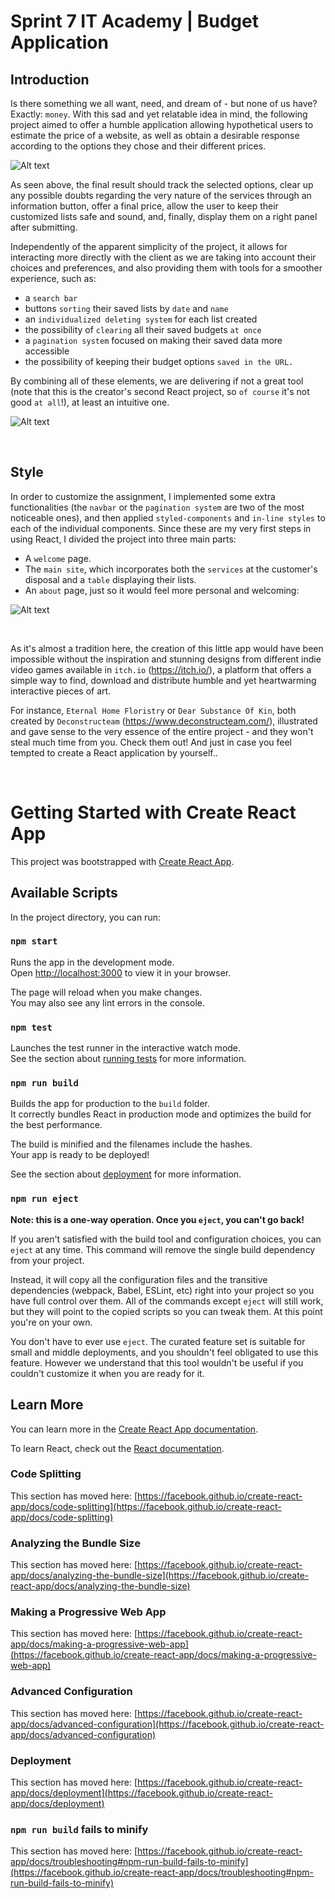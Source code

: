 # Sprint 7 IT Academy | Budget Application


## Introduction

Is there something we all want, need, and dream of - but none of us have? Exactly: `money`. 
With this sad and yet relatable idea in mind, the following project aimed to offer a humble application allowing hypothetical users to estimate the price of a website, as well as obtain a desirable response according to the options they chose and their different prices.

![Alt text](https://github.com/JuditKaramazov/Sprint7/blob/cce329e1b6342d5c58e7368c053dd9037a5ae0f6/src/assets/Screenshot-1.png)

As seen above, the final result should track the selected options, clear up any possible doubts regarding the very nature of the services through an information button, offer a final price, allow the user to keep their customized lists safe and sound, and, finally, display them on a right panel after submitting. 

Independently of the apparent simplicity of the project, it allows for interacting more directly with the client as we are taking into account their choices and preferences, and also providing them with tools for a smoother experience, such as: 

- a `search bar`
- buttons `sorting` their saved lists by `date` and `name`
- an `individualized deleting system` for each list created
- the possibility of `clearing` all their saved budgets `at once`
- a `pagination system` focused on making their saved data more accessible
- the possibility of keeping their budget options `saved in the URL.`

By combining all of these elements, we are delivering if not a great tool (note that this is the creator's second React project, so `of course` it's not good `at all`!), at least an intuitive one.

![Alt text](https://github.com/JuditKaramazov/Sprint7/blob/cce329e1b6342d5c58e7368c053dd9037a5ae0f6/src/assets/Screenshot-2.PNG)

<br>

## Style

In order to customize the assignment, I implemented some extra functionalities (the `navbar` or the `pagination system` are two of the most noticeable ones), and then applied `styled-components` and `in-line styles` to each of the individual components. Since these are my very first steps in using React, I divided the project into three main parts:
- A `welcome` page.
- The `main site`, which incorporates both the `services` at the customer's disposal and a `table` displaying their lists.
- An `about` page, just so it would feel more personal and welcoming:

![Alt text](https://github.com/JuditKaramazov/Sprint7/blob/cce329e1b6342d5c58e7368c053dd9037a5ae0f6/src/assets/Screenshot-3.PNG)

<br>

As it's almost a tradition here, the creation of this little app would have been impossible without the inspiration and stunning designs from different indie video games available in `itch.io` (https://itch.io/), a platform that offers a simple way to find, download and distribute humble and yet heartwarming interactive pieces of art.

For instance, `Eternal Home Floristry` or `Dear Substance Of Kin`, both created by `Deconstructeam` (https://www.deconstructeam.com/), illustrated and gave sense to the very essence of the entire project - and they won't steal much time from you. Check them out! And just in case you feel tempted to create a React application by yourself..

<br>

# Getting Started with Create React App

This project was bootstrapped with [Create React App](https://github.com/facebook/create-react-app).

## Available Scripts

In the project directory, you can run:

### `npm start`

Runs the app in the development mode.\
Open [http://localhost:3000](http://localhost:3000) to view it in your browser.

The page will reload when you make changes.\
You may also see any lint errors in the console.

### `npm test`

Launches the test runner in the interactive watch mode.\
See the section about [running tests](https://facebook.github.io/create-react-app/docs/running-tests) for more information.

### `npm run build`

Builds the app for production to the `build` folder.\
It correctly bundles React in production mode and optimizes the build for the best performance.

The build is minified and the filenames include the hashes.\
Your app is ready to be deployed!

See the section about [deployment](https://facebook.github.io/create-react-app/docs/deployment) for more information.

### `npm run eject`

**Note: this is a one-way operation. Once you `eject`, you can't go back!**

If you aren't satisfied with the build tool and configuration choices, you can `eject` at any time. This command will remove the single build dependency from your project.

Instead, it will copy all the configuration files and the transitive dependencies (webpack, Babel, ESLint, etc) right into your project so you have full control over them. All of the commands except `eject` will still work, but they will point to the copied scripts so you can tweak them. At this point you're on your own.

You don't have to ever use `eject`. The curated feature set is suitable for small and middle deployments, and you shouldn't feel obligated to use this feature. However we understand that this tool wouldn't be useful if you couldn't customize it when you are ready for it.

## Learn More

You can learn more in the [Create React App documentation](https://facebook.github.io/create-react-app/docs/getting-started).

To learn React, check out the [React documentation](https://reactjs.org/).

### Code Splitting

This section has moved here: [https://facebook.github.io/create-react-app/docs/code-splitting](https://facebook.github.io/create-react-app/docs/code-splitting)

### Analyzing the Bundle Size

This section has moved here: [https://facebook.github.io/create-react-app/docs/analyzing-the-bundle-size](https://facebook.github.io/create-react-app/docs/analyzing-the-bundle-size)

### Making a Progressive Web App

This section has moved here: [https://facebook.github.io/create-react-app/docs/making-a-progressive-web-app](https://facebook.github.io/create-react-app/docs/making-a-progressive-web-app)

### Advanced Configuration

This section has moved here: [https://facebook.github.io/create-react-app/docs/advanced-configuration](https://facebook.github.io/create-react-app/docs/advanced-configuration)

### Deployment

This section has moved here: [https://facebook.github.io/create-react-app/docs/deployment](https://facebook.github.io/create-react-app/docs/deployment)

### `npm run build` fails to minify

This section has moved here: [https://facebook.github.io/create-react-app/docs/troubleshooting#npm-run-build-fails-to-minify](https://facebook.github.io/create-react-app/docs/troubleshooting#npm-run-build-fails-to-minify)
